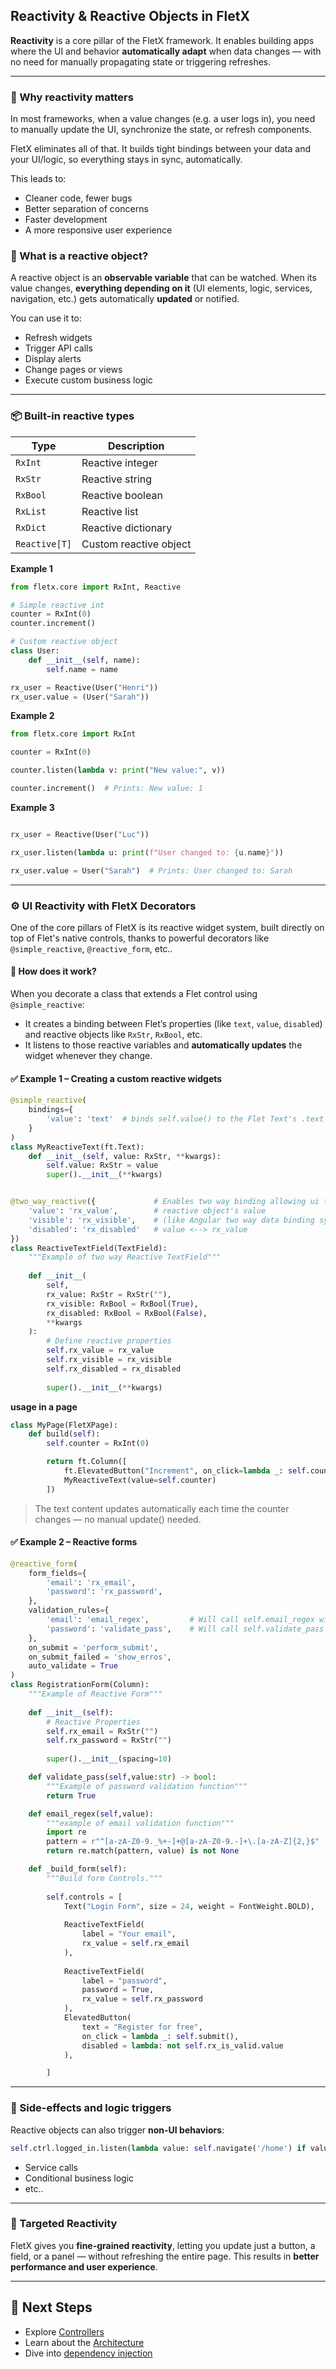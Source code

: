 ## Reactivity & Reactive Objects in FletX

**Reactivity** is a core pillar of the FletX framework. It enables building apps where the UI and behavior **automatically adapt** when data changes — with no need for manually propagating state or triggering refreshes.

---

### 🔄 Why reactivity matters

In most frameworks, when a value changes (e.g. a user logs in), you need to manually update the UI, synchronize the state, or refresh components.

FletX eliminates all of that. It builds tight bindings between your data and your UI/logic, so everything stays in sync, automatically.

This leads to:

* Cleaner code, fewer bugs
* Better separation of concerns
* Faster development
* A more responsive user experience

### 🔄 What is a reactive object?

A reactive object is an **observable variable** that can be watched. When its value changes, **everything depending on it** (UI elements, logic, services, navigation, etc.) gets automatically **updated** or notified.

You can use it to:

* Refresh widgets
* Trigger API calls
* Display alerts
* Change pages or views
* Execute custom business logic

---

### 📦 Built-in reactive types

| Type          | Description            |
| ------------- | ---------------------- |
| `RxInt`       | Reactive integer       |
| `RxStr`       | Reactive string        |
| `RxBool`      | Reactive boolean       |
| `RxList`   | Reactive list          |
| `RxDict` | Reactive dictionary    |
| `Reactive[T]` | Custom reactive object |


**Example 1**
```python
from fletx.core import RxInt, Reactive

# Simple reactive int
counter = RxInt(0)
counter.increment()

# Custom reactive object
class User:
    def __init__(self, name):
        self.name = name

rx_user = Reactive(User("Henri"))
rx_user.value = (User("Sarah"))
```

**Example 2**
```python
from fletx.core import RxInt

counter = RxInt(0)

counter.listen(lambda v: print("New value:", v))

counter.increment()  # Prints: New value: 1
```

**Example 3**
```python

rx_user = Reactive(User("Luc"))

rx_user.listen(lambda u: print(f"User changed to: {u.name}"))

rx_user.value = User("Sarah")  # Prints: User changed to: Sarah
```

---

### ⚙️ UI Reactivity with FletX Decorators

One of the core pillars of FletX is its reactive widget system, built directly on top of Flet's native controls, thanks to powerful decorators like `@simple_reactive`, `@reactive_form`, etc..

#### 🎯 How does it work?

When you decorate a class that extends a Flet control using `@simple_reactive`:

- It creates a binding between Flet’s properties (like `text`, `value`, `disabled`) and reactive objects like `RxStr`, `RxBool`, etc.
- It listens to those reactive variables and **automatically updates** the widget whenever they change.

#### ✅ Example 1 – Creating a custom reactive widgets

```python
@simple_reactive(
    bindings={
        'value': 'text'  # binds self.value() to the Flet Text's .text property
    }
)
class MyReactiveText(ft.Text):
    def __init__(self, value: RxStr, **kwargs):
        self.value: RxStr = value
        super().__init__(**kwargs)


@two_way_reactive({             # Enables two way binding allowing ui to change 
    'value': 'rx_value',        # reactive object's value 
    'visible': 'rx_visible',    # (like Angular two way data binding system)
    'disabled': 'rx_disabled'   # value <--> rx_value
})
class ReactiveTextField(TextField):
    """Example of two way Reactive TextField"""
    
    def __init__(
        self, 
        rx_value: RxStr = RxStr(""), 
        rx_visible: RxBool = RxBool(True),
        rx_disabled: RxBool = RxBool(False),
        **kwargs
    ):
        # Define reactive properties
        self.rx_value = rx_value
        self.rx_visible = rx_visible
        self.rx_disabled = rx_disabled
        
        super().__init__(**kwargs)
```

**usage in a page**

```python
class MyPage(FletXPage):
    def build(self):
        self.counter = RxInt(0)

        return ft.Column([
            ft.ElevatedButton("Increment", on_click=lambda _: self.counter.increment()),
            MyReactiveText(value=self.counter)
        ])
```
> The text content updates automatically each time the counter changes — no manual update() needed.

#### ✅ Example 2 – Reactive forms
```python
@reactive_form(
    form_fields={
        'email': 'rx_email',
        'password': 'rx_password',
    },
    validation_rules={
        'email': 'email_regex',         # Will call self.email_regex with email input value
        'password': 'validate_pass',    # Will call self.validate_pass with password input value
    },
    on_submit = 'perform_submit',  
    on_submit_failed = 'show_erros',
    auto_validate = True
)
class RegistrationForm(Column):
    """Example of Reactive Form"""
    
    def __init__(self):
        # Reactive Properties
        self.rx_email = RxStr("")
        self.rx_password = RxStr("")
        
        super().__init__(spacing=10)

    def validate_pass(self,value:str) -> bool:
        """Example of password validation function"""
        return True

    def email_regex(self,value):
        """example of email validation function"""
        import re
        pattern = r"^[a-zA-Z0-9._%+-]+@[a-zA-Z0-9.-]+\.[a-zA-Z]{2,}$"
        return re.match(pattern, value) is not None

    def _build_form(self):
        """Build form Controls."""
        
        self.controls = [
            Text("Login Form", size = 24, weight = FontWeight.BOLD),
            
            ReactiveTextField(
                label = "Your email",
                rx_value = self.rx_email
            ),
            
            ReactiveTextField(
                label = "password",
                password = True,
                rx_value = self.rx_password
            ),
            ElevatedButton(
                text = "Register for free",
                on_click = lambda _: self.submit(),
                disabled = lambda: not self.rx_is_valid.value
            ),

        ]
```

---

### 🎯 Side-effects and logic triggers

Reactive objects can also trigger **non-UI behaviors**:

```python
self.ctrl.logged_in.listen(lambda value: self.navigate('/home') if value else None)
```

* Service calls
* Conditional business logic
* etc..

---

### 🔧 Targeted Reactivity

FletX gives you **fine-grained reactivity**, letting you update just a button, a field, or a panel — without refreshing the entire page. This results in **better performance and user experience**.

---

## 🧠 Next Steps

* Explore [Controllers](controllers.md)
* Learn about the [Architecture](architecture.md)
* Dive into [dependency injection](guides/dependency-injection.md)